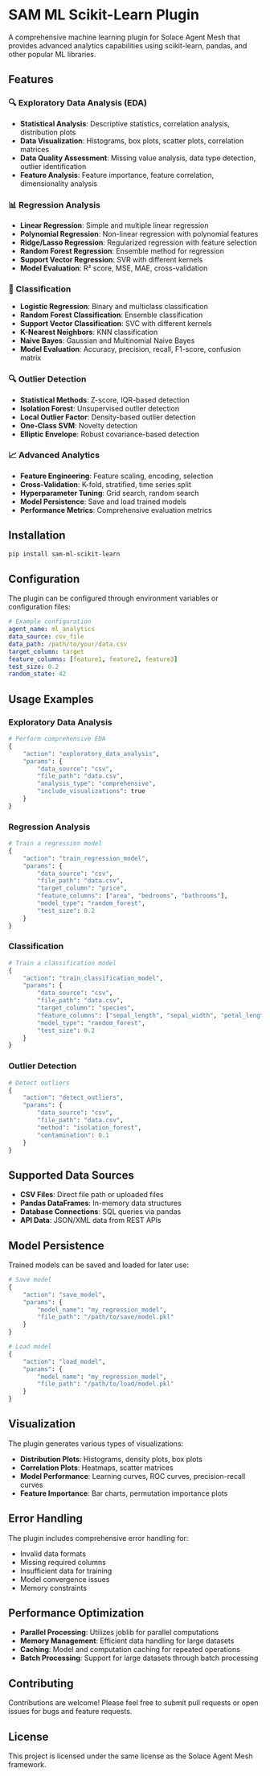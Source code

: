 # SAM ML Scikit-Learn Plugin

A comprehensive machine learning plugin for Solace Agent Mesh that provides advanced analytics capabilities using scikit-learn, pandas, and other popular ML libraries.

## Features

### 🔍 Exploratory Data Analysis (EDA)
- **Statistical Analysis**: Descriptive statistics, correlation analysis, distribution plots
- **Data Visualization**: Histograms, box plots, scatter plots, correlation matrices
- **Data Quality Assessment**: Missing value analysis, data type detection, outlier identification
- **Feature Analysis**: Feature importance, feature correlation, dimensionality analysis

### 📊 Regression Analysis
- **Linear Regression**: Simple and multiple linear regression
- **Polynomial Regression**: Non-linear regression with polynomial features
- **Ridge/Lasso Regression**: Regularized regression with feature selection
- **Random Forest Regression**: Ensemble method for regression
- **Support Vector Regression**: SVR with different kernels
- **Model Evaluation**: R² score, MSE, MAE, cross-validation

### 🎯 Classification
- **Logistic Regression**: Binary and multiclass classification
- **Random Forest Classification**: Ensemble classification
- **Support Vector Classification**: SVC with different kernels
- **K-Nearest Neighbors**: KNN classification
- **Naive Bayes**: Gaussian and Multinomial Naive Bayes
- **Model Evaluation**: Accuracy, precision, recall, F1-score, confusion matrix

### 🔍 Outlier Detection
- **Statistical Methods**: Z-score, IQR-based detection
- **Isolation Forest**: Unsupervised outlier detection
- **Local Outlier Factor**: Density-based outlier detection
- **One-Class SVM**: Novelty detection
- **Elliptic Envelope**: Robust covariance-based detection

### 📈 Advanced Analytics
- **Feature Engineering**: Feature scaling, encoding, selection
- **Cross-Validation**: K-fold, stratified, time series split
- **Hyperparameter Tuning**: Grid search, random search
- **Model Persistence**: Save and load trained models
- **Performance Metrics**: Comprehensive evaluation metrics

## Installation

```bash
pip install sam-ml-scikit-learn
```

## Configuration

The plugin can be configured through environment variables or configuration files:

```yaml
# Example configuration
agent_name: ml_analytics
data_source: csv_file
data_path: /path/to/your/data.csv
target_column: target
feature_columns: [feature1, feature2, feature3]
test_size: 0.2
random_state: 42
```

## Usage Examples

### Exploratory Data Analysis
```python
# Perform comprehensive EDA
{
    "action": "exploratory_data_analysis",
    "params": {
        "data_source": "csv",
        "file_path": "data.csv",
        "analysis_type": "comprehensive",
        "include_visualizations": true
    }
}
```

### Regression Analysis
```python
# Train a regression model
{
    "action": "train_regression_model",
    "params": {
        "data_source": "csv",
        "file_path": "data.csv",
        "target_column": "price",
        "feature_columns": ["area", "bedrooms", "bathrooms"],
        "model_type": "random_forest",
        "test_size": 0.2
    }
}
```

### Classification
```python
# Train a classification model
{
    "action": "train_classification_model",
    "params": {
        "data_source": "csv",
        "file_path": "data.csv",
        "target_column": "species",
        "feature_columns": ["sepal_length", "sepal_width", "petal_length", "petal_width"],
        "model_type": "random_forest",
        "test_size": 0.2
    }
}
```

### Outlier Detection
```python
# Detect outliers
{
    "action": "detect_outliers",
    "params": {
        "data_source": "csv",
        "file_path": "data.csv",
        "method": "isolation_forest",
        "contamination": 0.1
    }
}
```

## Supported Data Sources

- **CSV Files**: Direct file path or uploaded files
- **Pandas DataFrames**: In-memory data structures
- **Database Connections**: SQL queries via pandas
- **API Data**: JSON/XML data from REST APIs

## Model Persistence

Trained models can be saved and loaded for later use:

```python
# Save model
{
    "action": "save_model",
    "params": {
        "model_name": "my_regression_model",
        "file_path": "/path/to/save/model.pkl"
    }
}

# Load model
{
    "action": "load_model",
    "params": {
        "model_name": "my_regression_model",
        "file_path": "/path/to/load/model.pkl"
    }
}
```

## Visualization

The plugin generates various types of visualizations:

- **Distribution Plots**: Histograms, density plots, box plots
- **Correlation Plots**: Heatmaps, scatter matrices
- **Model Performance**: Learning curves, ROC curves, precision-recall curves
- **Feature Importance**: Bar charts, permutation importance plots

## Error Handling

The plugin includes comprehensive error handling for:

- Invalid data formats
- Missing required columns
- Insufficient data for training
- Model convergence issues
- Memory constraints

## Performance Optimization

- **Parallel Processing**: Utilizes joblib for parallel computations
- **Memory Management**: Efficient data handling for large datasets
- **Caching**: Model and computation caching for repeated operations
- **Batch Processing**: Support for large datasets through batch processing

## Contributing

Contributions are welcome! Please feel free to submit pull requests or open issues for bugs and feature requests.

## License

This project is licensed under the same license as the Solace Agent Mesh framework. 